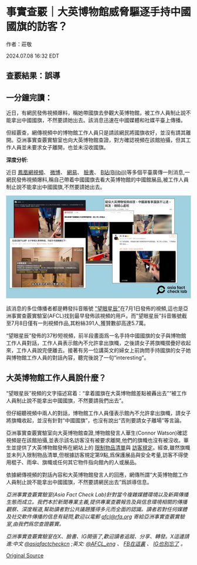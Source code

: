 # 事實查覈｜大英博物館威脅驅逐手持中國國旗的訪客？

作者：莊敬

2024.07.08 16:32 EDT

## 查覈結果：誤導

## 一分鐘完讀：

近日，有網民發佈視頻爆料，稱她帶國旗去參觀大英博物館，被工作人員制止說不能拿出中國國旗，不然要請她出去。該消息迅速在中國媒體和社媒平臺上傳播。

但經覈查，網傳視頻中的博物館工作人員只是請該網民將國旗收好，並沒有請其離開。亞洲事實查覈實驗室也向大英博物館查證，對方確認視頻在該館拍攝，但其工作人員並未要求女子離開，也並未沒收國旗。

**深度分析**:

近日 [鳳凰網視頻](https://v.ifeng.com/c/8atTW1gZM66)、 [微博](https://weibo.com/2889942201/5052437457278519)、 [網易](https://www.163.com/dy/article/J68BIVTR055612JK.html)、 [臉書](https://www.facebook.com/groups/720532649310716/posts/1224810855549557/?paipv=0&eav=AfYV86NrbPWassgHujol6S5Iz-X969KCoDNnJe7j4fA0WV2w9UmBZY4FZ8-4BN8ouPY&_rdr)、 [B站(Bilibili)](https://www.bilibili.com/video/BV1E1421b773/)等多個平臺廣傳一則消息,一網民發佈視頻爆料,稱自己帶着中國國旗去看大英博物館的中國館展品,被工作人員制止說不能拿出中國國旗,不然要請她出去。

![圖1：近日在中國平臺上廣傳，有名女網民發視頻爆料，稱她帶國旗去參觀大英博物館，被工作人員制止說不能拿出中國國旗，不然要請她出去。圖取自鳳凰網視頻、抖音、網易、微博、B站.png](images/7KS5UZR6RDJBHYD5AF64JN2OVQ.png)

該消息的多位傳播者都是轉發抖音賬號 ["望眼星辰"](https://v.douyin.com/i6pfkqJL/)在7月1日發佈的視頻,這也是亞洲事實查覈實驗室(AFCL)找到最早發佈該視頻的用戶。而"望眼星辰"抖音賬號截至7月8日僅有一則視頻作品,其粉絲391人,獲贊數卻高達5.7萬。

“望眼星辰”發佈的37秒短視頻，前半段畫面爲一名手持中國國旗的女子與博物館工作人員對話，工作人員表示館內不允許拿出旗幟，之後請女子將旗幟摺疊好收起來，工作人員說完便離去。接著有另一位講英文的婦女上前詢問手持國旗的女子她與博物館工作人員的對話內容，聽完後說了一句“interesting”。

## 大英博物館工作人員說什麼？

“望眼星辰”視頻的文字描述寫着：“拿着國旗在大英博物館差點被轟出去”“被工作人員制止說不能拿出中國國旗，不然要請我們出去”。

但仔細聽視頻中兩人的對話，博物館工作人員僅表示館內不允許拿出旗幟，請女子將旗幟收起，並沒有針對“中國國旗”，也沒有說出“否則要請女子離場”等言論。

亞洲事實查覈實驗室向大英博物館查證,博物館發言人華生(Connor Watson)確認視頻是在該館拍攝,並表示該名訪客沒有被要求離開,他們的旗幟也沒有被沒收。華生並提供了大英博物館發佈在網站上的 [限制物品清單](https://www.britishmuseum.org/visit#entering-the-museum)與 [訪客規定](https://www.britishmuseum.org/sites/default/files/2023-11/British_Museum-Visitor_Regulations.pdf)。經查,雖然旗幟並未列入限制物品清單,但根據訪客規定第9點,爲保護展品與安全考量,訪客不得使用棍子、雨傘、旗幟或任何其它物件指向館內的人或展品。

依據網傳視頻的對話內容和大英博物館發言人的回應，網傳所謂“大英博物館工作人員制止說不能拿出中國國旗，不然要請網民出去”爲誤導信息。

*亞洲事實查覈實驗室(Asia Fact Check Lab)針對當今複雜媒體環境以及新興傳播生態而成立。我們本於新聞專業主義,提供專業查覈報告及與信息環境相關的傳播觀察、深度報道,幫助讀者對公共議題獲得多元而全面的認識。讀者若對任何媒體及社交軟件傳播的信息有疑問,歡迎以電郵*  *[afcl@rfa.org](mailto:afcl@rfa.org)*  *寄給亞洲事實查覈實驗室,由我們爲您查證覈實。*

*亞洲事實查覈實驗室在X、臉書、IG開張了,歡迎讀者追蹤、分享、轉發。X這邊請進:中文*  *[@asiafactcheckcn](https://twitter.com/asiafactcheckcn)*  *;英文:*  *[@AFCL\_eng](https://twitter.com/AFCL_eng)*  *、*  *[FB在這裏](https://www.facebook.com/asiafactchecklabcn)*  *、*  *[IG也別忘了](https://www.instagram.com/asiafactchecklab/)*  *。*



[Original Source](https://www.rfa.org/mandarin/shishi-hecha/hc-british-museum-rumour-07082024163249.html)